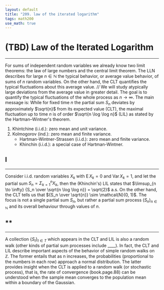 ```yaml
---
layout: default
title: "209. law of the iterated logarithm"
tags: math200
use_math: true
---
```



# (TBD) Law of the Iterated Logarithm
---
For sums of independent random variables we already know two limit theorems: the law of large numbers and the central limit theorem. The LLN describes for large $n \in \mathbb{N}$ the typical behavior, or average value behavior, of sums of $n$ random variables. On the other hand, the CLT quantifies the typical fluctuations about this average value. // We will study atypically large deviations from the average value in greater detail. The goal is to quantify the typical fluctuations of the whole process as $n \to \infty$. The main message is: While for fixed time $n$ the partial sum $S_n$ deviates by approximately $\sqrt{n}$ from its expected value (CLT), the maximal fluctuation up to time $n$ is of order $\sqrt{n \log \log n}$ (LIL) as stated by the Hartman–Wintner's theorem.

1. Khintchine (i.i.d.): zero mean and unit variance.
2. Kolmogorov (ind.): zero mean and finite variance.
   - Hartman-Wintner-Strassen (i.i.d.): zero mean and finite variance.
   - Khinchin (i.i.d.): a special case of Hartman-Wintner.


## I
--- 
Consider i.i.d. random variables $X_k$ with $\operatorname{E}X_k = 0$ and $\operatorname{Var}X_k = 1$, and let the partial sum $S_n = \Sigma_{k=1}^{n} X_k$, then the (Khinchin's) LIL states that $\limsup_{n \to \infty} {S_n \over \sqrt{n \log \log n}} = \sqrt{2}$ a.s. On the other hand, the CLT tells us that ${S_n \over \sqrt{n}} \sim \mathcal{N}(0, 1)$. The focus is not a single partial sum $S_n$, but rather a partial sum process $(S_n)_{n \in \mathbb{N}}$ and its overall behaviour through values of $n$. 


## **
--- 
A collection $\{S_t\}_{t \in T}$ which appears in the CLT and LIL is also a random walk (other kinds of partial sum processes include ____). In fact, the CLT and LIL describe important aspects of the behavior of simple random walks on $\mathbb{Z}$. The former entails that as n increases, the probabilities (proportional to the numbers in each row) approach a normal distribution. The latter provides insight when the CLT is applied to a random walk (or stochastic process), that is, the rate of convergence (book.page.88) can be understood when the sample mean converges to the population mean within a boundary of the Gaussian.
